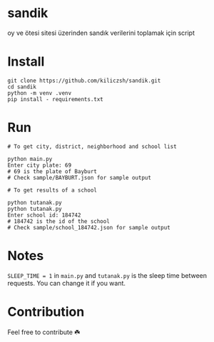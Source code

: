 # sandik
oy ve ötesi sitesi üzerinden sandık verilerini toplamak için script


# Install
```console
git clone https://github.com/kiliczsh/sandik.git
cd sandik
python -m venv .venv
pip install - requirements.txt
```

# Run
```console
# To get city, district, neighborhood and school list

python main.py
Enter city plate: 69
# 69 is the plate of Bayburt
# Check sample/BAYBURT.json for sample output

# To get results of a school

python tutanak.py
python tutanak.py
Enter school id: 184742
# 184742 is the id of the school
# Check sample/school_184742.json for sample output
```

# Notes
`SLEEP_TIME = 1` in `main.py` and `tutanak.py` is the sleep time between requests. You can change it if you want.


# Contribution
Feel free to contribute ☘️
